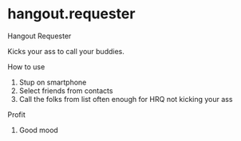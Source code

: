 hangout.requester
=================

Hangout Requester

Kicks your ass to call your buddies.

How to use
1. Stup on smartphone
2. Select friends from contacts
3. Call the folks from list often enough for HRQ not kicking your ass

Profit
1. Good mood
